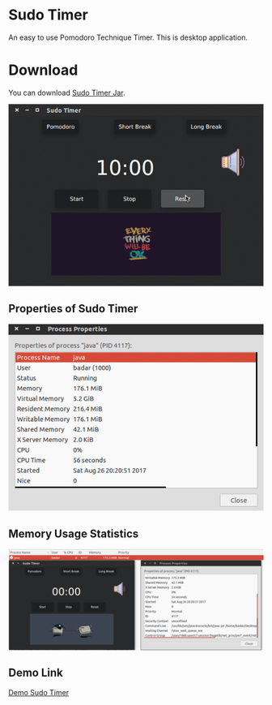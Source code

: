 # Sudo Timer
 
An easy to use Pomodoro Technique Timer. This is desktop application. 

# Download
 
You can download [Sudo Timer Jar](/jar/SudoTimerv2.jar).


![Sudo Timer](/gif/SudoTimer.gif) 


## Properties of Sudo Timer
![App Properties](/gif/PropertiesUsage.png) 


## Memory Usage Statistics 
![System Monitor Memory Usage](/gif/SystemMonitorMemoryUsage.png) 

## Demo Link 
[Demo Sudo Timer](https://youtu.be/vSZ8ihsFNYs)
